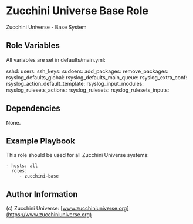 Zucchini Universe Base Role
=========

Zucchini Universe - Base System

Role Variables
--------------

All variables are set in defaults/main.yml:

sshd:
users:
ssh_keys:
sudoers:
add_packages:
remove_packages:
rsyslog_defaults_global:
rsyslog_defaults_main_queue:
rsyslog_extra_conf:
rsyslog_action_default_template:
rsyslog_input_modules:
rsyslog_rulesets_actions:
rsyslog_rulesets:
rsyslog_rulesets_inputs:

Dependencies
------------

None.

Example Playbook
----------------

This role should be used for all Zucchini Universe systems:

    - hosts: all
      roles:
         - zucchini-base

Author Information
------------------

(c) Zucchini Universe: [www.zucchiniuniverse.org](https://www.zucchiniuniverse.org)